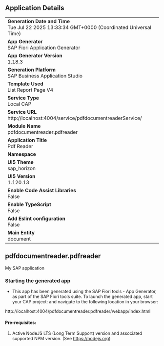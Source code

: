 ## Application Details
|               |
| ------------- |
|**Generation Date and Time**<br>Tue Jul 22 2025 13:33:34 GMT+0000 (Coordinated Universal Time)|
|**App Generator**<br>SAP Fiori Application Generator|
|**App Generator Version**<br>1.18.3|
|**Generation Platform**<br>SAP Business Application Studio|
|**Template Used**<br>List Report Page V4|
|**Service Type**<br>Local CAP|
|**Service URL**<br>http://localhost:4004/service/pdfdocumentreaderService/|
|**Module Name**<br>pdfdocumentreader.pdfreader|
|**Application Title**<br>Pdf Reader|
|**Namespace**<br>|
|**UI5 Theme**<br>sap_horizon|
|**UI5 Version**<br>1.120.13|
|**Enable Code Assist Libraries**<br>False|
|**Enable TypeScript**<br>False|
|**Add Eslint configuration**<br>False|
|**Main Entity**<br>document|

## pdfdocumentreader.pdfreader

My SAP application

### Starting the generated app

-   This app has been generated using the SAP Fiori tools - App Generator, as part of the SAP Fiori tools suite.  To launch the generated app, start your CAP project:  and navigate to the following location in your browser:

http://localhost:4004/pdfdocumentreader.pdfreader/webapp/index.html

#### Pre-requisites:

1. Active NodeJS LTS (Long Term Support) version and associated supported NPM version.  (See https://nodejs.org)


